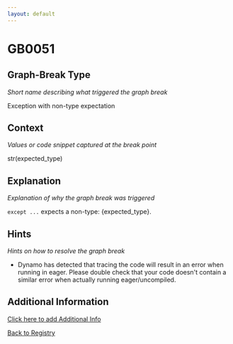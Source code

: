 ```yaml
---
layout: default
---
```

# GB0051

## Graph-Break Type
*Short name describing what triggered the graph break*

Exception with non-type expectation

## Context
*Values or code snippet captured at the break point*

str(expected_type)

## Explanation
*Explanation of why the graph break was triggered*

`except ...` expects a non-type: {expected_type}.

## Hints
*Hints on how to resolve the graph break*

- Dynamo has detected that tracing the code will result in an error when running in eager. Please double check that your code doesn't contain a similar error when actually running eager/uncompiled.


## Additional Information

<!-- ADDITIONAL INFORMATION START - Add custom information below this line -->

<!-- ADDITIONAL INFORMATION END -->


[Click here to add Additional Info](https://github.com/pytorch-labs/compile-graph-break-site/edit/main/docs/gb/gb0051.md)

[Back to Registry](../index.html)
